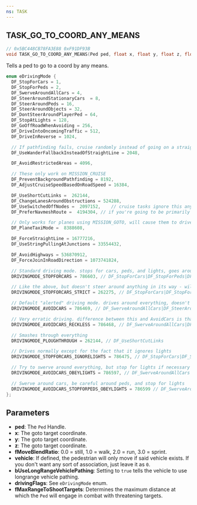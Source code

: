 ```yaml
---
ns: TASK
---
```

## TASK_GO_TO_COORD_ANY_MEANS

```c
// 0x5BC448CB78FA3E88 0xF91DF93B
void TASK_GO_TO_COORD_ANY_MEANS(Ped ped, float x, float y, float z, float fMoveBlendRatio, cs_type(Any) Vehicle vehicle, BOOL bUseLongRangeVehiclePathing, int drivingFlags, float fMaxRangeToShootTargets);
```

Tells a ped to go to a coord by any means.

```c
enum eDrivingMode {
  DF_StopForCars = 1,
  DF_StopForPeds = 2,
  DF_SwerveAroundAllCars = 4,
  DF_SteerAroundStationaryCars	= 8,
  DF_SteerAroundPeds = 16,
  DF_SteerAroundObjects = 32,
  DF_DontSteerAroundPlayerPed = 64,
  DF_StopAtLights = 128,
  DF_GoOffRoadWhenAvoiding = 256,
  DF_DriveIntoOncomingTraffic = 512,
  DF_DriveInReverse = 1024,

  // If pathfinding fails, cruise randomly instead of going on a straight line
  DF_UseWanderFallbackInsteadOfStraightLine = 2048,

  DF_AvoidRestrictedAreas = 4096,

  // These only work on MISSION_CRUISE
  DF_PreventBackgroundPathfinding = 8192,
  DF_AdjustCruiseSpeedBasedOnRoadSpeed = 16384,

  DF_UseShortCutLinks =  262144,
  DF_ChangeLanesAroundObstructions = 524288,
  DF_UseSwitchedOffNodes =  2097152,	// cruise tasks ignore this anyway--only used for goto's
  DF_PreferNavmeshRoute =  4194304,	// if you're going to be primarily driving off road

  // Only works for planes using MISSION_GOTO, will cause them to drive along the ground instead of fly
  DF_PlaneTaxiMode =  8388608,

  DF_ForceStraightLine = 16777216,
  DF_UseStringPullingAtJunctions = 33554432,

  DF_AvoidHighways = 536870912,
  DF_ForceJoinInRoadDirection = 1073741824,

  // Standard driving mode. stops for cars, peds, and lights, goes around stationary obstructions
  DRIVINGMODE_STOPFORCARS = 786603, // DF_StopForCars|DF_StopForPeds|DF_SteerAroundObjects|DF_SteerAroundStationaryCars|DF_StopAtLights|DF_UseShortCutLinks|DF_ChangeLanesAroundObstructions,		// Obey lights too

  // Like the above, but doesn't steer around anything in its way - will only wait instead.
  DRIVINGMODE_STOPFORCARS_STRICT = 262275, // DF_StopForCars|DF_StopForPeds|DF_StopAtLights|DF_UseShortCutLinks, // Doesn't deviate an inch.

  // Default "alerted" driving mode. drives around everything, doesn't obey lights
  DRIVINGMODE_AVOIDCARS = 786469, // DF_SwerveAroundAllCars|DF_SteerAroundObjects|DF_UseShortCutLinks|DF_ChangeLanesAroundObstructions|DF_StopForCars,

  // Very erratic driving. difference between this and AvoidCars is that it doesn't use the brakes at ALL to help with steering
  DRIVINGMODE_AVOIDCARS_RECKLESS = 786468, // DF_SwerveAroundAllCars|DF_SteerAroundObjects|DF_UseShortCutLinks|DF_ChangeLanesAroundObstructions,

  // Smashes through everything
  DRIVINGMODE_PLOUGHTHROUGH = 262144, // DF_UseShortCutLinks

  // Drives normally except for the fact that it ignores lights
  DRIVINGMODE_STOPFORCARS_IGNORELIGHTS = 786475, // DF_StopForCars|DF_SteerAroundStationaryCars|DF_StopForPeds|DF_SteerAroundObjects|DF_UseShortCutLinks|DF_ChangeLanesAroundObstructions

  // Try to swerve around everything, but stop for lights if necessary
  DRIVINGMODE_AVOIDCARS_OBEYLIGHTS = 786597, // DF_SwerveAroundAllCars|DF_StopAtLights|DF_SteerAroundObjects|DF_UseShortCutLinks|DF_ChangeLanesAroundObstructions|DF_StopForCars

  // Swerve around cars, be careful around peds, and stop for lights
  DRIVINGMODE_AVOIDCARS_STOPFORPEDS_OBEYLIGHTS = 786599 // DF_SwerveAroundAllCars|DF_StopAtLights|DF_StopForPeds|DF_SteerAroundObjects|DF_UseShortCutLinks|DF_ChangeLanesAroundObstructions|DF_StopForCars
};
```

## Parameters
* **ped**: The `Ped` Handle.
* **x**: The goto target coordinate.
* **y**: The goto target coordinate.
* **z**: The goto target coordinate.
* **fMoveBlendRatio**: 0.0 = still, 1.0 = walk, 2.0 = run, 3.0 = sprint.
* **vehicle**: If defined, the pedestrian will only move if said vehicle exists. If you don't want any sort of association, just leave it as `0`.
* **bUseLongRangeVehiclePathing**: Setting to `true` tells the vehicle to use longrange vehicle pathing.
* **drivingFlags**: See `eDrivingMode` enum.
* **fMaxRangeToShootTargets**: Determines the maximum distance at which the `Ped` will engage in combat with threatening targets.

